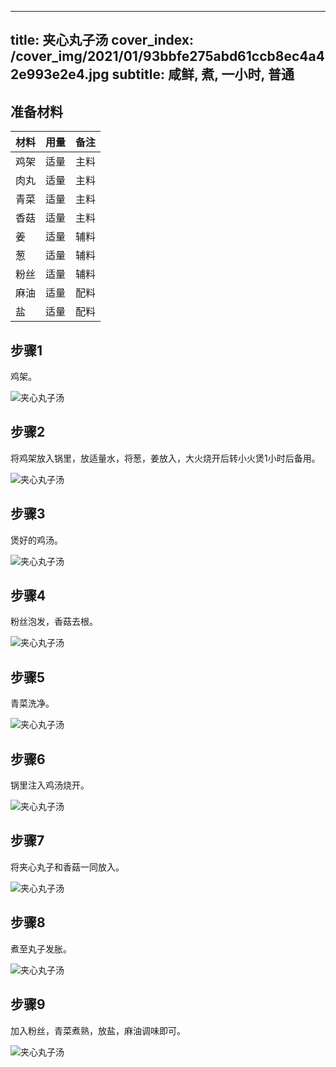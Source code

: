
---
title: 夹心丸子汤
cover_index: /cover_img/2021/01/93bbfe275abd61ccb8ec4a42e993e2e4.jpg
subtitle: 咸鲜, 煮, 一小时, 普通
---

## 准备材料

| 材料     | 用量 | 备注|
| ------- | ----- | --- |
| 鸡架 | 适量| 主料 |
| 肉丸 | 适量| 主料 |
| 青菜 | 适量| 主料 |
| 香菇 | 适量| 主料 |
| 姜 | 适量| 辅料 |
| 葱 | 适量| 辅料 |
| 粉丝 | 适量| 辅料 |
| 麻油 | 适量| 配料 |
| 盐 | 适量| 配料 |

## 步骤1

鸡架。

![夹心丸子汤](https://i8.meishichina.com/attachment/recipe/201010/201010072326261.jpg?x-oss-process=style/p320) 

## 步骤2

将鸡架放入锅里，放适量水，将葱，姜放入，大火烧开后转小火煲1小时后备用。

![夹心丸子汤](https://i8.meishichina.com/attachment/recipe/201010/201010072326514.jpg?x-oss-process=style/p320) 

## 步骤3

煲好的鸡汤。

![夹心丸子汤](https://i8.meishichina.com/attachment/recipe/201010/201010072327217.jpg?x-oss-process=style/p320) 

## 步骤4

粉丝泡发，香菇去根。

![夹心丸子汤](https://i8.meishichina.com/attachment/recipe/201010/201010072328015.jpg?x-oss-process=style/p320) 

## 步骤5

青菜洗净。

![夹心丸子汤](https://i8.meishichina.com/attachment/recipe/201010/201010072328169.jpg?x-oss-process=style/p320) 

## 步骤6

锅里注入鸡汤烧开。

![夹心丸子汤](https://i8.meishichina.com/attachment/recipe/201010/201010072328429.jpg?x-oss-process=style/p320) 

## 步骤7

将夹心丸子和香菇一同放入。

![夹心丸子汤](https://i8.meishichina.com/attachment/recipe/201010/201010072328557.jpg?x-oss-process=style/p320) 

## 步骤8

煮至丸子发胀。

![夹心丸子汤](https://i8.meishichina.com/attachment/recipe/201010/201010072329245.jpg?x-oss-process=style/p320) 

## 步骤9

加入粉丝，青菜煮熟，放盐，麻油调味即可。

![夹心丸子汤](https://i8.meishichina.com/attachment/recipe/201010/201010072329367.jpg?x-oss-process=style/p320) 


